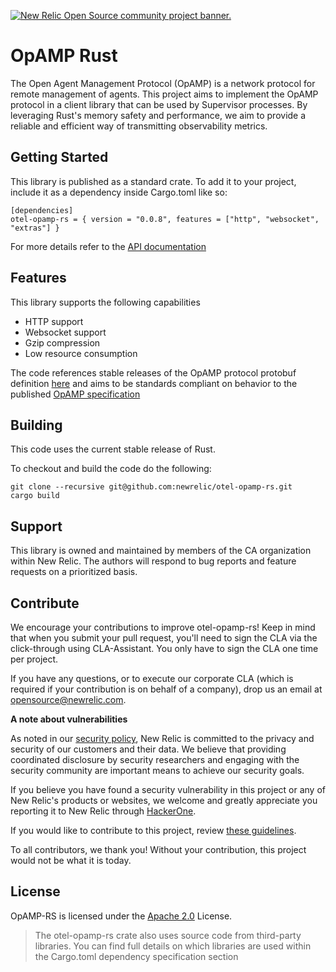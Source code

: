 <a href="https://opensource.newrelic.com/oss-category/#community-project"><picture><source media="(prefers-color-scheme: dark)" srcset="https://github.com/newrelic/opensource-website/raw/main/src/images/categories/dark/Community_Project.png"><source media="(prefers-color-scheme: light)" srcset="https://github.com/newrelic/opensource-website/raw/main/src/images/categories/Community_Project.png"><img alt="New Relic Open Source community project banner." src="https://github.com/newrelic/opensource-website/raw/main/src/images/categories/Community_Project.png"></picture></a>

# OpAMP Rust

 The Open Agent Management Protocol (OpAMP) is a network protocol for remote management of agents. This project aims to implement the OpAMP protocol in a client library that can be used by Supervisor processes. By leveraging Rust's memory safety and performance, we aim to provide a reliable and efficient way of transmitting observability metrics.

## Getting Started

 This library is published as a standard crate. To add it to your project, include it as a dependency inside Cargo.toml like so:
```
[dependencies]
otel-opamp-rs = { version = "0.0.8", features = ["http", "websocket", "extras"] }
```

For more details refer to the [API documentation](https://docs.rs/otel-opamp-rs/latest/otel_opamp_rs/)
## Features

This library supports the following capabilities
 - HTTP support
 - Websocket support
 - Gzip compression
 - Low resource consumption

The code references stable releases of the OpAMP protocol protobuf definition [here](https://github.com/open-telemetry/opamp-spec) and aims to be standards compliant on behavior to the published [OpAMP specification](https://github.com/open-telemetry/opamp-spec/blob/main/specification.md)

## Building

This code uses the current stable release of Rust.

To checkout and build the code do the following:
```
git clone --recursive git@github.com:newrelic/otel-opamp-rs.git
cargo build
```

## Support

This library is owned and maintained by members of the CA organization within New Relic. The authors will respond to bug reports and feature requests on a prioritized basis. 

## Contribute

We encourage your contributions to improve otel-opamp-rs! Keep in mind that when you submit your pull request, you'll need to sign the CLA via the click-through using CLA-Assistant. You only have to sign the CLA one time per project.

If you have any questions, or to execute our corporate CLA (which is required if your contribution is on behalf of a company), drop us an email at opensource@newrelic.com.

**A note about vulnerabilities**

As noted in our [security policy](../../security/policy), New Relic is committed to the privacy and security of our customers and their data. We believe that providing coordinated disclosure by security researchers and engaging with the security community are important means to achieve our security goals.

If you believe you have found a security vulnerability in this project or any of New Relic's products or websites, we welcome and greatly appreciate you reporting it to New Relic through [HackerOne](https://hackerone.com/newrelic).

If you would like to contribute to this project, review [these guidelines](./CONTRIBUTING.md).

To all contributors, we thank you!  Without your contribution, this project would not be what it is today.  

## License
OpAMP-RS is licensed under the [Apache 2.0](http://apache.org/licenses/LICENSE-2.0.txt) License.
> The otel-opamp-rs crate also uses source code from third-party libraries. You can find full details on which libraries are used within the Cargo.toml dependency specification section
